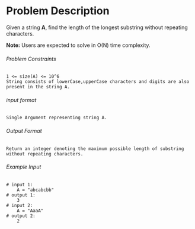 # Problem Description

Given a string **A**, find the length of the longest substring without repeating characters.

**Note:** Users are expected to solve in O(N) time complexity.

###### Problem Constraints

```
1 <= size(A) <= 10^6
String consists of lowerCase,upperCase characters and digits are also present in the string A.
```

###### input format

``` 
Single Argument representing string A.
```

###### Output Format

```
Return an integer denoting the maximum possible length of substring without repeating characters.
```

###### Example Input

```
# input 1: 
    A = "abcabcbb"
# output 1: 
    3
# input 2: 
    A = "AaaA"
# output 2: 
    2
```
